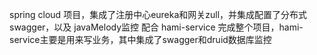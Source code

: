 spring cloud 项目，集成了注册中心eureka和网关zull，并集成配置了分布式swagger，以及 javaMelody监控 配合 hami-service 完成整个项目，hami-service主要是用来写业务，其中集成了swagger和druid数据库监控
